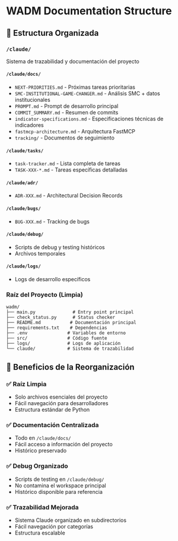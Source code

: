 # WADM Documentation Structure

## 📁 Estructura Organizada

### `/claude/`
Sistema de trazabilidad y documentación del proyecto

#### `/claude/docs/`
- `NEXT-PRIORITIES.md` - Próximas tareas prioritarias
- `SMC-INSTITUTIONAL-GAME-CHANGER.md` - Análisis SMC + datos institucionales  
- `PROMPT.md` - Prompt de desarrollo principal
- `COMMIT_SUMMARY.md` - Resumen de commits
- `indicator-specifications.md` - Especificaciones técnicas de indicadores
- `fastmcp-architecture.md` - Arquitectura FastMCP
- `tracking/` - Documentos de seguimiento

#### `/claude/tasks/`
- `task-tracker.md` - Lista completa de tareas
- `TASK-XXX-*.md` - Tareas específicas detalladas

#### `/claude/adr/`
- `ADR-XXX.md` - Architectural Decision Records

#### `/claude/bugs/`
- `BUG-XXX.md` - Tracking de bugs

#### `/claude/debug/`
- Scripts de debug y testing históricos
- Archivos temporales

#### `/claude/logs/`
- Logs de desarrollo específicos

### Raíz del Proyecto (Limpia)
```
wadm/
├── main.py              # Entry point principal
├── check_status.py      # Status checker
├── README.md           # Documentación principal
├── requirements.txt    # Dependencias
├── .env               # Variables de entorno
├── src/               # Código fuente
├── logs/              # Logs de aplicación
└── claude/            # Sistema de trazabilidad
```

## 🎯 Beneficios de la Reorganización

### ✅ Raíz Limpia
- Solo archivos esenciales del proyecto
- Fácil navegación para desarrolladores
- Estructura estándar de Python

### ✅ Documentación Centralizada  
- Todo en `/claude/docs/`
- Fácil acceso a información del proyecto
- Histórico preservado

### ✅ Debug Organizado
- Scripts de testing en `/claude/debug/`
- No contamina el workspace principal
- Histórico disponible para referencia

### ✅ Trazabilidad Mejorada
- Sistema Claude organizado en subdirectorios
- Fácil navegación por categorías
- Estructura escalable

